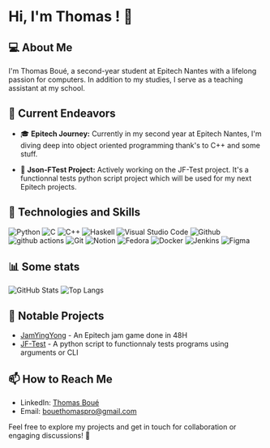 # Hi, I'm Thomas ! 👋

## 💻 About Me
I'm Thomas Boué, a second-year student at Epitech Nantes with a lifelong passion for computers. In addition to my studies, I serve as a teaching assistant at my school.

## 🚀 Current Endeavors

- 🎓 **Epitech Journey:** Currently in my second year at Epitech Nantes, I'm diving deep into object oriented programming thank's to C++ and some stuff.

- 💼 **Json-FTest Project:** Actively working on the JF-Test project. It's a functionnal tests python script project which will be used for my next Epitech projects.

## 🔧 Technologies and Skills
![Python](https://img.shields.io/badge/python-3670A0?style=for-the-badge&logo=python&logoColor=ffdd54)
![C](https://img.shields.io/badge/C-00599C?style=for-the-badge&logo=c&logoColor=white)
![C++](https://img.shields.io/badge/c++-%2300599C.svg?style=for-the-badge&logo=c%2B%2B&logoColor=white)
![Haskell](https://img.shields.io/badge/Haskell-5D4F85?style=for-the-badge&logo=haskell&logoColor=white)
![Visual Studio Code](https://img.shields.io/badge/Visual_Studio_Code-007ACC?style=for-the-badge&logo=visual-studio-code&logoColor=white)
![Github](https://img.shields.io/badge/GitHub-100000?style=for-the-badge&logo=github&logoColor=white)
![github actions](https://img.shields.io/badge/-Github_Actions-2088FF?style=for-the-badge&logo=github-actions&logoColor=white)
![Git](https://img.shields.io/badge/GIT-E44C30?style=for-the-badge&logo=git&logoColor=white)
![Notion](https://img.shields.io/badge/Notion-000000?style=for-the-badge&logo=notion&logoColor=white)
![Fedora](https://img.shields.io/badge/Fedora-3C6EB4?style=for-the-badge&logo=fedora&logoColor=white)
![Docker](https://img.shields.io/badge/-Docker-46a2f1?style=for-the-badge&logo=docker&logoColor=white)
![Jenkins](https://img.shields.io/badge/Jenkins-D24939?style=for-the-badge&logo=Jenkins&logoColor=white)
![Figma](https://img.shields.io/badge/Figma-F24E1E?style=for-the-badge&logo=figma&logoColor=white)

## 📊 Some stats
![GitHub Stats](https://github-readme-stats.vercel.app/api?username=Thomaltarix&show_icons=true&count_private=true&hide=contribs,prs&theme=radical)
![Top Langs](https://github-readme-stats.vercel.app/api/top-langs/?username=Thomaltarix&layout=compact&theme=radical)



## 🚀 Notable Projects
- [JamYingYong](https://github.com/Thomaltarix/JamYingYong) - An Epitech jam game done in 48H
- [JF-Test](https://github.com/Thomaltarix/JF-Test) - A python script to functionnaly tests programs using arguments or CLI

## 📫 How to Reach Me
- LinkedIn: [Thomas Boué](https://www.linkedin.com/in/thomas-bou%C3%A9-425018254/)
- Email: bouethomaspro@gmail.com


Feel free to explore my projects and get in touch for collaboration or engaging discussions! 🚀
